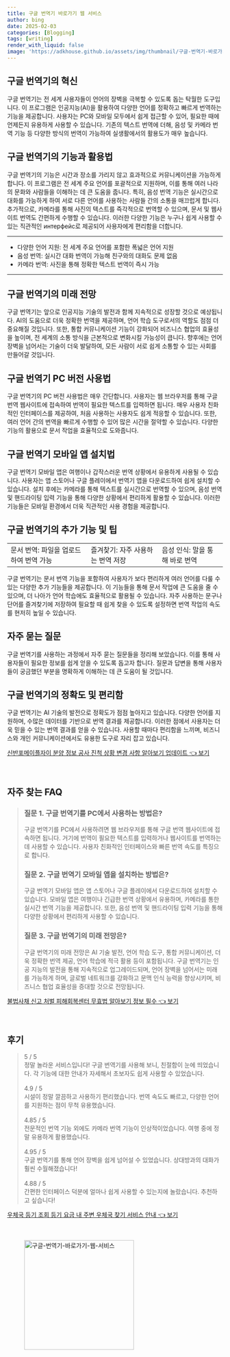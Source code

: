 ```yaml
---
title: 구글 번역기 바로가기 웹 서비스
author: bing
date: 2025-02-03
categories: [Blogging]
tags: [writing]
render_with_liquid: false
image: 'https://adkhouse.github.io/assets/img/thumbnail/구글-번역기-바로가기-웹-서비스.webp'
---
```



<h2 id='구글-번역기의-혁신'>구글 번역기의 혁신</h2>

<p>구글 번역기는 전 세계 사용자들이 언어의 장벽을 극복할 수 있도록 돕는 탁월한 도구입니다. 이 프로그램은 인공지능(AI)을 활용하여 다양한 언어를 정확하고 빠르게 번역하는 기능을 제공합니다. 사용자는 PC와 모바일 모두에서 쉽게 접근할 수 있어, 필요한 때에 언제든지 유용하게 사용할 수 있습니다. 기존의 텍스트 번역에 더해, 음성 및 카메라 번역 기능 등 다양한 방식의 번역이 가능하여 실생활에서의 활용도가 매우 높습니다.</p>

<h2 id='구글-번역기의-기능과-활용법'>구글 번역기의 기능과 활용법</h2>

<p>구글 번역기의 기능은 시간과 장소를 가리지 않고 효과적으로 커뮤니케이션을 가능하게 합니다. 이 프로그램은 전 세계 주요 언어를 포괄적으로 지원하며, 이를 통해 여러 나라의 문화와 사람들을 이해하는 데 큰 도움을 줍니다. 특히, 음성 번역 기능은 실시간으로 대화를 가능하게 하여 서로 다른 언어를 사용하는 사람들 간의 소통을 매끄럽게 합니다. 추가적으로, 카메라를 통해 사진의 텍스트를 즉각적으로 번역할 수 있으며, 문서 및 웹사이트 번역도 간편하게 수행할 수 있습니다. 이러한 다양한 기능은 누구나 쉽게 사용할 수 있는 직관적인 интерфейс로 제공되어 사용자에게 편리함을 더합니다.</p>

<hr />

<ul>
    <li>다양한 언어 지원: 전 세계 주요 언어를 포함한 폭넓은 언어 지원</li>
    <li>음성 번역: 실시간 대화 번역이 가능해 친구와의 대화도 문제 없음</li>
    <li>카메라 번역: 사진을 통해 정확한 텍스트 번역이 즉시 가능</li>
</ul>

<hr />

<h2 id='구글-번역기의-미래-전망'>구글 번역기의 미래 전망</h2>

<p>구글 번역기는 앞으로 인공지능 기술의 발전과 함께 지속적으로 성장할 것으로 예상됩니다. AI의 도움으로 더욱 정확한 번역을 제공하며, 언어 학습 도구로서의 역할도 점점 더 중요해질 것입니다. 또한, 통합 커뮤니케이션 기능이 강화되어 비즈니스 협업의 효율성을 높이며, 전 세계의 소통 방식을 근본적으로 변화시킬 가능성이 큽니다. 향후에는 언어 장벽을 넘어서는 기술이 더욱 발달하여, 모든 사람이 서로 쉽게 소통할 수 있는 사회를 만들어갈 것입니다.</p>

<h2 id='구글-번역기-PC-버전-사용법'>구글 번역기 PC 버전 사용법</h2>

<p>구글 번역기의 PC 버전 사용법은 매우 간단합니다. 사용자는 웹 브라우저를 통해 구글 번역 웹사이트에 접속하여 번역이 필요한 텍스트를 입력하면 됩니다. 매우 사용자 친화적인 인터페이스를 제공하여, 처음 사용하는 사용자도 쉽게 적응할 수 있습니다. 또한, 여러 언어 간의 번역을 빠르게 수행할 수 있어 많은 시간을 절약할 수 있습니다. 다양한 기능의 활용으로 문서 작업을 효율적으로 도와줍니다.</p>

<h2 id='구글-번역기-모바일-앱-설치법'>구글 번역기 모바일 앱 설치법</h2>

<p>구글 번역기 모바일 앱은 여행이나 갑작스러운 번역 상황에서 유용하게 사용될 수 있습니다. 사용자는 앱 스토어나 구글 플레이에서 번역기 앱을 다운로드하여 쉽게 설치할 수 있습니다. 설치 후에는 카메라를 통해 텍스트를 실시간으로 번역할 수 있으며, 음성 번역 및 핸드라이팅 입력 기능을 통해 다양한 상황에서 편리하게 활용할 수 있습니다. 이러한 기능들은 모바일 환경에서 더욱 직관적인 사용 경험을 제공합니다.</p>

<h2 id='구글-번역기의-추가-기능-및-팁'>구글 번역기의 추가 기능 및 팁</h2>

<table>
    <tr>
        <td>문서 번역: 파일을 업로드하여 번역 가능</td>
        <td>즐겨찾기: 자주 사용하는 번역 저장</td>
        <td>음성 인식: 말을 통해 바로 번역</td>
    </tr>
</table>

<p>구글 번역기는 문서 번역 기능을 포함하여 사용자가 보다 편리하게 여러 언어를 다룰 수 있는 다양한 추가 기능들을 제공합니다. 이 기능들을 통해 문서 작업에 큰 도움을 줄 수 있으며, 더 나아가 언어 학습에도 효율적으로 활용될 수 있습니다. 자주 사용하는 문구나 단어를 즐겨찾기에 저장하여 필요할 때 쉽게 찾을 수 있도록 설정하면 번역 작업의 속도를 현저히 높일 수 있습니다.</p>

<h2 id='자주-묻는-질문'>자주 묻는 질문</h2>

<p>구글 번역기를 사용하는 과정에서 자주 묻는 질문들을 정리해 보았습니다. 이를 통해 사용자들이 필요한 정보를 쉽게 얻을 수 있도록 돕고자 합니다. 질문과 답변을 통해 사용자들이 궁금했던 부분을 명확하게 이해하는 데 큰 도움이 될 것입니다.</p>

<h2 id='구글-번역기의-정확도-및-편리함'>구글 번역기의 정확도 및 편리함</h2>

<p>구글 번역기는 AI 기술의 발전으로 정확도가 점점 높아지고 있습니다. 다양한 언어를 지원하며, 수많은 데이터를 기반으로 번역 결과를 제공합니다. 이러한 점에서 사용자는 더욱 믿을 수 있는 번역 결과를 얻을 수 있습니다. 사용할 때마다 편리함을 느끼며, 비즈니스와 개인 커뮤니케이션에서도 유용한 도구로 자리 잡고 있습니다.</p>


<p><a class="click-button" title="신반포메이플자이 분양 정보 공사 진척 상황 변경 사항 알아보기 업데이트" href="https://adkhouse.github.io/posts/%EC%8B%A0%EB%B0%98%ED%8F%AC%EB%A9%94%EC%9D%B4%ED%94%8C%EC%9E%90%EC%9D%B4-%EB%B6%84%EC%96%91-%EC%A0%95%EB%B3%B4-%EA%B3%B5%EC%82%AC-%EC%A7%84%EC%B2%99-%EC%83%81%ED%99%A9-%EB%B3%80%EA%B2%BD-%EC%82%AC%ED%95%AD-%EC%95%8C%EC%95%84%EB%B3%B4%EA%B8%B0-%EC%97%85%EB%8D%B0%EC%9D%B4%ED%8A%B8/" rel="dofollow">신반포메이플자이 분양 정보 공사 진척 상황 변경 사항 알아보기 업데이트 👈 보기</a></p><br>
<h2 id='자주_찾는_FAQ'>자주 찾는 FAQ</h2>
<div itemscope="" itemtype="https://schema.org/FAQPage"> 
<blockquote> 
<div itemscope="" itemprop="mainEntity" itemtype="https://schema.org/Question"> 
<h3 itemprop="name">질문 1. 구글 번역기를 PC에서 사용하는 방법은?</h3> 
<div itemscope="" itemprop="acceptedAnswer" itemtype="https://schema.org/Answer"> 
<span itemprop="text"> 
<p>구글 번역기를 PC에서 사용하려면 웹 브라우저를 통해 구글 번역 웹사이트에 접속하면 됩니다. 거기에 번역이 필요한 텍스트를 입력하거나 웹사이트를 번역하는 데 사용할 수 있습니다. 사용자 친화적인 인터페이스와 빠른 번역 속도를 특징으로 합니다.</p> 
</span> 
</div> 
</div> 

<div itemscope="" itemprop="mainEntity" itemtype="https://schema.org/Question"> 
<h3 itemprop="name">질문 2. 구글 번역기 모바일 앱을 설치하는 방법은?</h3> 
<div itemscope="" itemprop="acceptedAnswer" itemtype="https://schema.org/Answer"> 
<span itemprop="text"> 
<p>구글 번역기 모바일 앱은 앱 스토어나 구글 플레이에서 다운로드하여 설치할 수 있습니다. 모바일 앱은 여행이나 긴급한 번역 상황에서 유용하며, 카메라를 통한 실시간 번역 기능을 제공합니다. 또한, 음성 번역 및 핸드라이팅 입력 기능을 통해 다양한 상황에서 편리하게 사용할 수 있습니다.</p> 
</span> 
</div> 
</div> 

<div itemscope="" itemprop="mainEntity" itemtype="https://schema.org/Question"> 
<h3 itemprop="name">질문 3. 구글 번역기의 미래 전망은?</h3> 
<div itemscope="" itemprop="acceptedAnswer" itemtype="https://schema.org/Answer"> 
<span itemprop="text"> 
<p>구글 번역기의 미래 전망은 AI 기술 발전, 언어 학습 도구, 통합 커뮤니케이션, 더욱 정확한 번역 제공, 언어 학습에 적극 활용 등이 포함됩니다. 구글 번역기는 인공 지능의 발전을 통해 지속적으로 업그레이드되며, 언어 장벽을 넘어서는 미래를 가능하게 하며, 글로벌 네트워크를 강화하고 문맥 인식 능력을 향상시키며, 비즈니스 협업 효율성을 증대할 것으로 전망됩니다.</p> 
</span> 
</div> 
</div> 
</blockquote> 
</div>
<p><a class="click-button" title="불법사채 신고 처벌 피해회복센터 무효법 알아보기 정보 필수" href="https://adkhouse.github.io/posts/%EB%B6%88%EB%B2%95%EC%82%AC%EC%B1%84-%EC%8B%A0%EA%B3%A0-%EC%B2%98%EB%B2%8C-%ED%94%BC%ED%95%B4%ED%9A%8C%EB%B3%B5%EC%84%BC%ED%84%B0-%EB%AC%B4%ED%9A%A8%EB%B2%95-%EC%95%8C%EC%95%84%EB%B3%B4%EA%B8%B0-%EC%A0%95%EB%B3%B4-%ED%95%84%EC%88%98/" rel="dofollow">불법사채 신고 처벌 피해회복센터 무효법 알아보기 정보 필수 👈 보기</a></p><br>
<h2 id='후기'>후기</h2>
<div itemscope itemtype="https://schema.org/Product">
  <blockquote>
  <div itemprop="review" itemscope itemtype="https://schema.org/Review">
      <div itemprop="reviewRating" itemscope itemtype="https://schema.org/Rating"> <span itemprop="ratingValue">5</span> / <span itemprop="bestRating">5</span> </div>
      <span itemprop="reviewBody">정말 놀라운 서비스입니다! 구글 번역기를 사용해 보니, 친절함이 눈에 띄었습니다. 각 기능에 대한 안내가 자세해서 초보자도 쉽게 사용할 수 있었습니다.</span>
  </div>
  <br>
  <div itemprop="review" itemscope itemtype="https://schema.org/Review">
      <div itemprop="reviewRating" itemscope itemtype="https://schema.org/Rating"> <span itemprop="ratingValue">4.9</span> / <span itemprop="bestRating">5</span> </div>
      <span itemprop="reviewBody">시설이 정말 깔끔하고 사용하기 편리했습니다. 번역 속도도 빠르고, 다양한 언어를 지원하는 점이 무척 유용했습니다.</span>
  </div>
  <br>
  <div itemprop="review" itemscope itemtype="https://schema.org/Review">
      <div itemprop="reviewRating" itemscope itemtype="https://schema.org/Rating"> <span itemprop="ratingValue">4.85</span> / <span itemprop="bestRating">5</span> </div>
      <span itemprop="reviewBody">전문적인 번역 기능 외에도 카메라 번역 기능이 인상적이었습니다. 여행 중에 정말 유용하게 활용했습니다.</span>
  </div>
  <br>
  <div itemprop="review" itemscope itemtype="https://schema.org/Review">
      <div itemprop="reviewRating" itemscope itemtype="https://schema.org/Rating"> <span itemprop="ratingValue">4.95</span> / <span itemprop="bestRating">5</span> </div>
      <span itemprop="reviewBody">구글 번역기를 통해 언어 장벽을 쉽게 넘어설 수 있었습니다. 상대방과의 대화가 훨씬 수월해졌습니다!</span>
  </div>
  <br>
  <div itemprop="review" itemscope itemtype="https://schema.org/Review">
      <div itemprop="reviewRating" itemscope itemtype="https://schema.org/Rating"> <span itemprop="ratingValue">4.88</span> / <span itemprop="bestRating">5</span> </div>
      <span itemprop="reviewBody">간편한 인터페이스 덕분에 얼마나 쉽게 사용할 수 있는지에 놀랐습니다. 추천하고 싶습니다!</span>
  </div>
  </blockquote>
</div>
<p><a class="click-button" title="우체국 등기 조회 등기 요금 내 주변 우체국 찾기 서비스 안내" href="https://adkhouse.github.io/posts/%EC%9A%B0%EC%B2%B4%EA%B5%AD-%EB%93%B1%EA%B8%B0-%EC%A1%B0%ED%9A%8C-%EB%93%B1%EA%B8%B0-%EC%9A%94%EA%B8%88-%EB%82%B4-%EC%A3%BC%EB%B3%80-%EC%9A%B0%EC%B2%B4%EA%B5%AD-%EC%B0%BE%EA%B8%B0-%EC%84%9C%EB%B9%84%EC%8A%A4-%EC%95%88%EB%82%B4/" rel="dofollow">우체국 등기 조회 등기 요금 내 주변 우체국 찾기 서비스 안내 👈 보기</a></p><br>
<figure class="image"><img src="https://adkhouse.github.io/assets/img/thumbnail/구글-번역기-바로가기-웹-서비스.webp" alt="구글-번역기-바로가기-웹-서비스" width="256" height="256"></figure>